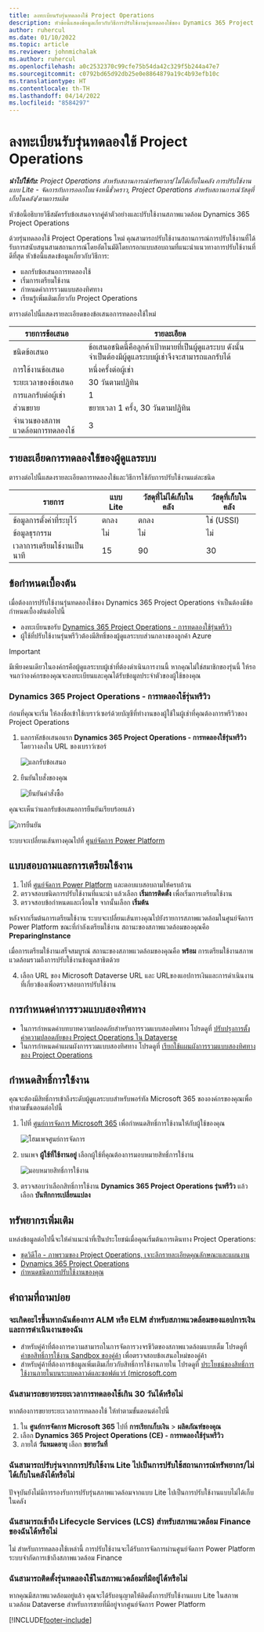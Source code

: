 ```yaml
---
title: ลงทะเบียนรับรุ่นทดลองใช้ Project Operations
description: หัวข้อนี้แสดงข้อมูลเกี่ยวกับวิธีการปรับใช้งานรุ่นทดลองใช้ของ Dynamics 365 Project Operations
author: ruhercul
ms.date: 01/10/2022
ms.topic: article
ms.reviewer: johnmichalak
ms.author: ruhercul
ms.openlocfilehash: a0c2532370c99cfe75b54da42c329f5b244a47e7
ms.sourcegitcommit: c0792bd65d92db25e0e8864879a19c4b93efb10c
ms.translationtype: HT
ms.contentlocale: th-TH
ms.lasthandoff: 04/14/2022
ms.locfileid: "8584297"
---
```

# <a name="sign-up-for-project-operations-trials"></a>ลงทะเบียนรับรุ่นทดลองใช้ Project Operations 

_**นำไปใช้กับ:** Project Operations สำหรับสถานการณ์ทรัพยากร/ไม่ได้เก็บในคลัง การปรับใช้งานแบบ Lite - จัดการกับการออกใบแจ้งหนี้ชั่วคราว, Project Operations สำหรับสถานการณ์วัสดุที่เก็บในคลัง/ตามการผลิต_ 



หัวข้อนี้อธิบายวิธีสมัครรับข้อเสนอจากคู่ค้าตัวอย่างและปรับใช้งานสภาพแวดล้อม Dynamics 365 Project Operations

ด้วยรุ่นทดลองใช้ Project Operations ใหม่ คุณสามารถปรับใช้งานสถานการณ์การปรับใช้งานที่ได้รับการสนับสนุนสามสถานการณ์โดยอัตโนมัติโดยกรอกแบบสอบถามที่แนะนำแนวทางการปรับใช้งานที่ดีที่สุด หัวข้อนี้แสดงข้อมูลเกี่ยวกับวิธีการ:

- แลกรับข้อเสนอการทดลองใช้
- เริ่มการเตรียมใช้งาน
- กำหนดค่าการรวมแบบสองทิศทาง
- เรียนรู้เพิ่มเติมเกี่ยวกับ Project Operations 

ตารางต่อไปนี้แสดงรายละเอียดของข้อเสนอการทดลองใช้ใหม่

| **รายการข้อเสนอ**               | **รายละเอียด**                                  |
|------------------------------|----------------------------------------------|
| ชนิดข้อเสนอ                   | ข้อเสนอชนิดนี้คือลูกค้าเป้าหมายที่เป็นผู้ดูแลระบบ ดังนั้นจำเป็นต้องมีผู้ดูแลระบบผู้เช่าจึงจะสามารถแลกรับได้ |
| การใช้งานข้อเสนอ                    | หนึ่งครั้งต่อผู้เช่า                          |
| ระยะเวลาของข้อเสนอ               | 30 วันตามปฏิทิน                             |
| การแลกรับต่อผู้เช่า       | 1                                            |
| ส่วนขยาย                    | ขยายเวลา 1 ครั้ง, 30 วันตามปฏิทิน               |
| จำนวนของสภาพแวดล้อมการทดลองใช้ | 3                                            |


## <a name="admin-trial-details"></a>รายละเอียดการทดลองใช้ของผู้ดูแลระบบ
ตารางต่อไปนี้แสดงรายละเอียดการทดลองใช้และวิธีการใช้กับการปรับใช้งานแต่ละชนิด

| **รายการ**                      | **แบบ Lite**                                     | **วัสดุที่ไม่ได้เก็บในคลัง** | **วัสดุที่เก็บในคลัง** |
|-------------------------------|----------------------------------------------|---------------------------|-----------------------|
| ข้อมูลการตั้งค่าที่ระบุไว้           | ตกลง                                          | ตกลง                       | ใช่ (USSI)            |
| ข้อมูลธุรกรรม            | ไม่                                           | ไม่                        | ไม่                    |
| เวลาการเตรียมใช้งานเป็นนาที  | 15                                           | 90                        | 30                    |
 
## <a name="prerequisites"></a>ข้อกำหนดเบื้องต้น
เมื่อต้องการปรับใช้งานรุ่นทดลองใช้ของ Dynamics 365 Project Operations จำเป็นต้องมีข้อกำหนดเบื้องต้นต่อไปนี้

- ลงทะเบียนขอรับ [Dynamics 365 Project Operations - การทดลองใช้รุ่นพรีวิว](https://www.aka.ms/try-po)
- ผู้ใช้ที่ปรับใช้งานรุ่นพรีวิวต้องมีสิทธิ์ของผู้ดูแลระบบส่วนกลางของลูกค้า Azure

> [!IMPORTANT]
> มีเพียงคนเดียวในองค์กรคือผู้ดูแลระบบผู้เช่าที่ต้องดำเนินการงานนี้ หากคุณไม่ใช่สมาชิกของรุ่นนี้ ให้รอจนกว่าองค์กรของคุณจะลงทะเบียนและคุณได้รับข้อมูลประจำตัวของผู้ใช้ของคุณ

### <a name="dynamics-365-project-operations---preview-trial"></a>Dynamics 365 Project Operations - การทดลองใช้รุ่นพรีวิว 

ก่อนที่คุณจะเริ่ม ให้ลงชื่อเข้าใช้เบราว์เซอร์ด้วยบัญชีที่ทำงานของผู้ใช้ในผู้เช่าที่คุณต้องการพรีวิวของ Project Operations

1. แลกรหัสข้อเสนอแรก **Dynamics 365 Project Operations - การทดลองใช้รุ่นพรีวิว** โดยวางลงใน URL ของเบราว์เซอร์

    ![แลกรับข้อเสนอ](./media/16RedeemFirstOfferNew.png)

2. ยืนยันใบสั่งของคุณ

    ![ยืนยันคำสั่งซื้อ](./media/17ConfirmOrderNew.png)

  คุณจะเห็นว่าแลกรับข้อเสนอการยืนยันเรียบร้อยแล้ว

   ![การยืนยัน](./media/18OrderConfirmationNew.png)

  ระบบจะเปลี่ยนเส้นทางคุณไปที่ [ศูนย์จัดการ Power Platform](https://admin.powerplatform.microsoft.com/projectoperationstrial)

## <a name="questionnaire-and-provisioning"></a>แบบสอบถามและการเตรียมใช้งาน

1.  ไปที่ [ศูนย์จัดการ Power Platform](https://admin.powerplatform.com/projectoperationstrial) และตอบแบสอบถามให้ครบถ้วน  
2.  ตรวจสอบชนิดการปรับใช้งานที่แนะนำ แล้วเลือก **เริ่มการติดตั้ง** เพื่อเริ่มการเตรียมใช้งาน
3.  ตรวจสอบข้อกำหนดและเงื่อนไข จากนั้นเลือก **เริ่มต้น**

   หลังจากเริ่มต้นการเตรียมใช้งาน ระบบจะเปลี่ยนเส้นทางคุณไปยังรายการสภาพแวดล้อมในศูนย์จัดการ Power Platform ขณะที่กำลังเตรียมใช้งาน สถานะของสภาพแวดล้อมของคุณคือ **PreparingInstance**
 
  เมื่อการเตรียมใช้งานเสร็จสมบูรณ์ สถานะของสภาพแวดล้อมของคุณคือ **พร้อม** การเตรียมใช้งานสภาพแวดล้อมรวมถึงการปรับใช้งานข้อมูลสาธิตด้วย
 
4.  เลือก URL ของ Microsoft Dataverse URL และ URLของแอปการเงินและการดำเนินงานที่เกี่ยวข้องเพื่อตรวจสอบการปรับใช้งาน

## <a name="configuring-dual-write"></a>การกำหนดค่าการรวมแบบสองทิศทาง
- ในการกำหนดค่าบทบาทความปลอดภัยสำหรับการรวมแบบสองทิศทาง โปรดดูที่ [ปรับปรุงการตั้งค่าความปลอดภัยของ Project Operations ใน Dataverse](resource-provision-new-environment.md)
- ในการกำหนดค่าแผนผังการรวมแบบสองทิศทาง โปรดดูที่ [เรียกใช้แผนผังการรวมแบบสองทิศทางของ Project Operations](resource-provision-new-environment.md#run-project-operations-dual-write-maps)

## <a name="assign-licenses"></a>กำหนดสิทธิ์การใช้งาน

คุณจะต้องมีสิทธิ์การเข้าถึงระดับผู้ดูแลระบบสำหรับพอร์ทัล Microsoft 365 ขององค์กรของคุณเพื่อทำตามขั้นตอนต่อไปนี้

1. ไปที่ [ศูนย์การจัดการ Microsoft 365](https://portal.office.com/) เพื่อกำหนดสิทธิ์การใช้งานให้กับผู้ใช้ของคุณ

   ![โฮมเพจศูนย์การจัดการ](./media/14AdminPortal.png)

2. บนเพจ **ผู้ใช้ที่ใช้งานอยู่** เลือกผู้ใช้ที่คุณต้องการมอบหมายสิทธิ์การใช้งาน

   ![มอบหมายสิทธิ์การใช้งาน](./media/15AssignLicenses.png)

3. ตรวจสอบว่าเลือกสิทธิ์การใช้งาน **Dynamics 365 Project Operations รุ่นพรีวิว** แล้วเลือก **บันทึกการเปลี่ยนแปลง**

## <a name="additional-resources"></a>ทรัพยากรเพิ่มเติม

แหล่งข้อมูลต่อไปนี้จะให้คำแนะนำที่เป็นประโยชน์เมื่อคุณเริ่มต้นการเดินทาง Project Operations:

- [ชุดวิดีโอ - ภาพรวมของ Project Operations, เจาะลึกรายละเอียดคุณลักษณะและแผนงาน](https://youtube.com/playlist?list=PLcakwueIHoT_LJ3Fr1tHnkPk5lioqE6uH)
- [Dynamics 365 Project Operations](/learn/modules/examine-dynamics-365-project-operations/)
- [กำหนดชนิดการปรับใช้งานของคุณ](determine-deployment-type.md)

## <a name="frequently-asked-questions"></a>คำถามที่ถามบ่อย

### <a name="what-if-i-require-alm-or-elm-for-my-finance-and-operations-apps-environment"></a>จะเกิดอะไรขึ้นหากฉันต้องการ ALM หรือ ELM สำหรับสภาพแวดล้อมของแอปการเงินและการดำเนินงานของฉัน

- สำหรับคู่ค้าที่ต้องการความสามารถในการจัดการวงจรชีวิตของสภาพแวดล้อมแบบเต็ม โปรดดูที่ [คำขอสิทธิ์การใช้งาน Sandbox ของคู่ค้า](https://experience.dynamics.com/requestlicense) เพื่อตรวจสอบข้อเสนอใหม่ของคู่ค้า 
- สำหรับคู่ค้าที่ต้องการข้อมูลเพิ่มเติมเกี่ยวกับสิทธิ์การใช้งานภายใน โปรดดูที่ [ประโยชน์ของสิทธิ์การใช้งานภายในบนระบบคลาวด์และซอฟต์แวร์ (microsoft.com](https://partner.microsoft.com/membership/internal-use-software)

### <a name="can-i-extend-my-trial-beyond-30-days"></a>ฉันสามารถขยายระยะเวลาการทดลองใช้เกิน 30 วันได้หรือไม่
หากต้องการขยายระยะเวลาการทดลองใช้ ให้ทำตามขั้นตอนต่อไปนี้

1. ใน **ศูนย์การจัดการ Microsoft 365** ไปที่ **การเรียกเก็บเงิน** > **ผลิตภัณฑ์ของคุณ**
2. เลือก **Dynamics 365 Project Operations (CE) - การทดลองใช้รุ่นพรีวิว**
3. ภายใต้ **วันหมดอายุ** เลือก **ขยายวันที่**

### <a name="can-i-upgrade-from-the-lite-deployment-to-the-resourcenon-stocked-based-scenario-deployment"></a>ฉันสามารถปรับรุ่นจากการปรับใช้งาน Lite ไปเป็นการปรับใช้สถานการณ์ทรัพยากร/ไม่ได้เก็บในคลังได้หรือไม่
ปัจจุบันยังไม่มีการรองรับการปรับรุ่นสภาพแวดล้อมจากแบบ Lite ไปเป็นการปรับใช้งานแบบไม่ได้เก็บในคลัง

### <a name="can-i-access-lifecycle-services-lcs-for-my-finance-environments"></a>ฉันสามารถเข้าถึง Lifecycle Services (LCS) สำหรับสภาพแวดล้อม Finance ของฉันได้หรือไม่  
ไม่ สำหรับการทดลองใช้เหล่านี้ การปรับใช้งานจะได้รับการจัดการผ่านศูนย์จัดการ Power Platform ระบบจำกัดการเข้าถึงสภาพแวดล้อม Finance

### <a name="can-i-install-my-trial-on-an-existing-environment"></a>ฉันสามารถติดตั้งรุ่นทดลองใช้ในสภาพแวดล้อมที่มีอยู่ได้หรือไม่
หากคุณมีสภาพแวดล้อมอยู่แล้ว คุณจะได้รับอนุญาตให้ติดตั้งการปรับใช้งานแบบ Lite ในสภาพแวดล้อม Dataverse สำหรับการขายที่มีอยู่จากศูนย์จัดการ Power Platform

[!INCLUDE[footer-include](../includes/footer-banner.md)]
